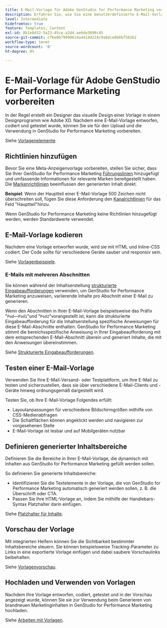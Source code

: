 ```yaml
---
title: E-Mail-Vorlage für Adobe GenStudio for Performance Marketing vorbereiten
description: Erfahren Sie, wie Sie eine benutzerdefinierte E-Mail-Vorlage für Adobe GenStudio for Performance Marketing erstellen.
level: Intermediate
hidefromtoc: true
feature: Templates, Content
exl-id: 8b1e8d32-5a23-45ce-a2d4-ae6de3698c45
source-git-commit: cf6e0679999614a4d14d224c9a8dce0b66f50262
workflow-type: tm+mt
source-wordcount: '0'
ht-degree: 0%

---
```


# E-Mail-Vorlage für Adobe GenStudio for Performance Marketing vorbereiten

In der Regel erstellt ein Designer das visuelle Design einer Vorlage in einem Designprogramm wie Adobe XD. Nachdem eine E-Mail-Vorlage entworfen, codiert und getestet wurde, können Sie sie für den Upload und die Verwendung in GenStudio for Performance Marketing vorbereiten.

Siehe [Vorlagenelemente](use-templates.md#template-elements).

## Richtlinien hinzufügen

Bevor Sie eine Meta-Anzeigenvorlage vorbereiten, stellen Sie sicher, dass Sie Ihrer GenStudio for Performance Marketing [Führungslinien](/help/user-guide/guidelines/overview.md) hinzugefügt und umfassende Informationen für relevante Marken bereitgestellt haben. Die [Markenrichtlinien](/help/user-guide/guidelines/brands.md) beeinflussen den generierten Inhalt direkt.

**Beispiel**: Wenn der Hauptteil einer E-Mail-Vorlage 500 Zeichen nicht überschreiten soll, fügen Sie diese Anforderung den [Kanalrichtlinien](/help/user-guide/guidelines/brands.md#channel-guidelines) für das Feld &quot;Hauptteil&quot;hinzu.

Wenn GenStudio for Performance Marketing keine Richtlinien hinzugefügt werden, werden Standardwerte verwendet.

## E-Mail-Vorlage kodieren

Nachdem eine Vorlage entworfen wurde, wird sie mit HTML und Inline-CSS codiert. Der Code sollte für verschiedene Geräte sauber und responsiv sein.

Siehe [Vorlagenbeispiele](/help/user-guide/content/customize-template.md#template-examples).

### E-Mails mit mehreren Abschnitten

Sie können während der Inhaltserstellung [strukturierte Eingabeaufforderungen](/help/user-guide/effective-prompts.md#structured-prompts) verwenden, um GenStudio for Performance Marketing anzuweisen, variierende Inhalte pro Abschnitt einer E-Mail zu generieren.

Wenn den Abschnitten in Ihrer E-Mail-Vorlage beispielsweise das Präfix &quot;`Pod`—`Pod1`&quot;und &quot;`Pod2`&quot;vorangestellt ist, kann die strukturierte Eingabeaufforderung für die Inhaltserstellung spezifische Anweisungen für diese E-Mail-Abschnitte enthalten. GenStudio for Performance Marketing stimmt die bereichsspezifische Anweisung in Ihrer Eingabeaufforderung mit dem entsprechenden E-Mail-Abschnitt überein und generiert Inhalte, die mit den Anweisungen übereinstimmen.

Siehe [Strukturierte Eingabeaufforderungen](/help/user-guide/effective-prompts.md#structured-prompts).

## Testen einer E-Mail-Vorlage

Verwenden Sie Ihre E-Mail-Versand- oder Testplattform, um Ihre E-Mail zu testen und sicherzustellen, dass sie über verschiedene E-Mail-Clients und -Geräte hinweg ordnungsgemäß dargestellt wird.

Testen Sie, ob Ihre E-Mail-Vorlage Folgendes erfüllt:

* Layoutanpassungen für verschiedene Bildschirmgrößen mithilfe von CSS-Medienabfragen
* Die Schaltflächen können angeklickt werden und navigieren zur vorgesehenen Stelle
* E-Mail-Vorlage ist lesbar und auf Mobilgeräten nutzbar

## Definieren generierter Inhaltsbereiche

Definieren Sie die Bereiche in Ihrer E-Mail-Vorlage, die dynamisch mit Inhalten aus GenStudio for Performance Marketing gefüllt werden sollen.

So definieren Sie generierte Inhaltsbereiche:

* Identifizieren Sie die Textelemente in der Vorlage, die von GenStudio for Performance Marketing automatisch generiert werden sollen, z. B. die Überschrift oder CTA.
* Passen Sie Ihre HTML-Vorlage an, indem Sie mithilfe der Handlebars-Syntax Platzhalter darin einfügen.

Siehe [Platzhalter für Inhalte](/help/user-guide/content/customize-template.md#content-placeholders).

## Vorschau der Vorlage

Mit integrierten Helfern können Sie die Sichtbarkeit bestimmter Inhaltsbereiche steuern. Sie können beispielsweise Tracking-Parameter zu Links in eine exportierte Vorlage einfügen und dabei saubere Vorschaulinks beibehalten.

Siehe [Vorlagenvorschau](/help/user-guide/content/customize-template.md#template-preview).

## Hochladen und Verwenden von Vorlagen

Nachdem Ihre Vorlage entworfen, codiert, getestet und in der Vorschau angezeigt wurde, können Sie sie zur Verwendung beim Generieren von brandneuen Marketinginhalten in GenStudio for Performance Marketing hochladen.

Siehe [Arbeiten mit Vorlagen](use-templates.md).
